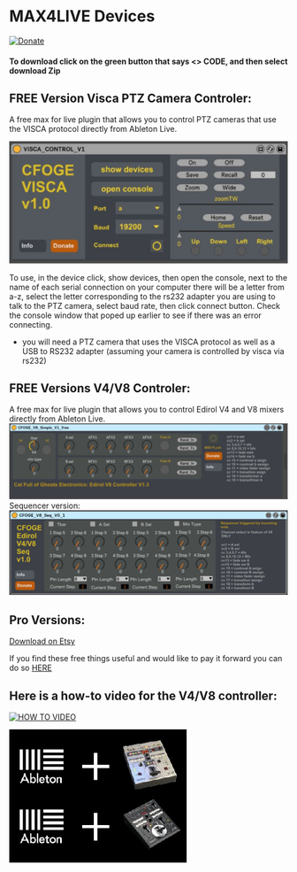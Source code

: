 # MAX4LIVE Devices
[![Donate](https://img.shields.io/badge/Donate-PayPal-green.svg)](https://www.paypal.com/donate/?hosted_button_id=LSMYWSM7M7EEA)
#### To download click on the green button that says <> CODE, and then select download Zip

## FREE Version Visca PTZ Camera Controler:
A free max for live plugin that allows you to control PTZ cameras that use the VISCA protocol directly from Ableton Live.

![visca](https://github.com/cfoge/MAX4LIVE_V8_V4/blob/main/images/vesda.JPG)

To use, in the device click, show devices, then open the console, next to the name of each serial connection on your computer there will be a letter from a-z, select the letter corresponding to the rs232 adapter you are using to talk to the PTZ camera, select baud rate, then click connect button. Check the console window that poped up earlier to see if there was an error connecting.
* you will need a PTZ camera that uses the VISCA protocol as well as a USB to RS232 adapter (assuming your camera is controlled by visca via rs232)

## FREE Versions V4/V8 Controler:
A free max for live plugin that allows you to control Edirol V4 and V8 mixers directly from Ableton Live.
![simple](https://github.com/cfoge/MAX4LIVE_V8_V4/blob/main/images/MaxSimple.JPG)
Sequencer version:
![seq](https://github.com/cfoge/MAX4LIVE_V8_V4/blob/main/images/MaxseqCapture.JPG)

## Pro Versions:
[Download on Etsy](https://github.com/cfoge/OPEN_SPECTRE-.git)

If you find these free things useful and would like to pay it forward you can do so [HERE](https://www.paypal.com/donate?hosted_button_id=XGRSY3M6V94R4)

## Here is a how-to video for the V4/V8 controller:

[![HOW TO VIDEO](https://img.youtube.com/vi/2qwG3psWF8s/0.jpg)](https://www.youtube.com/watch?v=2qwG3psWF8s)

![ableton+v4/v8](https://github.com/cfoge/MAX4LIVE_V8_V4/blob/main/images/plugin-01%20small.jpg)

